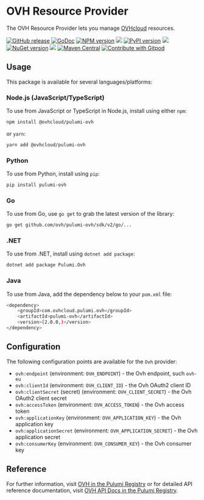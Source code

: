 # OVH Resource Provider

The OVH Resource Provider lets you manage [OVHcloud](https://www.ovhcloud.com/en/) resources.

<a href="https://github.com/ovh/pulumi-ovh/releases/latest"><img alt="GitHub release" src="https://img.shields.io/github/v/release/ovh/pulumi-ovh?logo=github&style=flat-square"></a>
[![GoDoc](https://godoc.org/github.com/ovh/pulumi-ovh?status.svg)](https://pkg.go.dev/github.com/ovh/pulumi-ovh/sdk/v2)
[![NPM version](https://badge.fury.io/js/@ovhcloud%2Fpulumi-ovh.svg)](https://badge.fury.io/js/@ovhcloud%2Fpulumi-ovh)
[![](https://img.shields.io/npm/dm/@ovhcloud/pulumi-ovh)](https://www.npmjs.com/package/@ovhcloud/pulumi-ovh)
[![PyPI version](https://badge.fury.io/py/pulumi-ovh.svg)](https://badge.fury.io/py/pulumi-ovh)
[![](https://img.shields.io/pypi/dm/pulumi-ovh)](https://pypi.org/project/pulumi-ovh/)
[![NuGet version](https://badge.fury.io/nu/Pulumi.Ovh.svg)](https://badge.fury.io/nu/Pulumi.Ovh)
[![](https://img.shields.io/nuget/dt/Pulumi.Ovh)](https://www.nuget.org/packages/Pulumi.Ovh/)
[![Maven Central](https://maven-badges.herokuapp.com/maven-central/com.ovhcloud.pulumi.ovh/pulumi-ovh/badge.svg)](https://s01.oss.sonatype.org/#nexus-search;quick~com.ovhcloud.pulumi.ovh)
<a href="https://gitpod.io/#https://github.com/ovh/pulumi-ovh"><img src="https://img.shields.io/badge/Contribute%20with-Gitpod-908a85?logo=gitpod" alt="Contribute with Gitpod"/></a>

## Usage

This package is available for several languages/platforms:

### Node.js (JavaScript/TypeScript)

To use from JavaScript or TypeScript in Node.js, install using either `npm`:

```bash
npm install @ovhcloud/pulumi-ovh
```

or `yarn`:

```bash
yarn add @ovhcloud/pulumi-ovh
```

### Python

To use from Python, install using `pip`:

```bash
pip install pulumi-ovh
```

### Go

To use from Go, use `go get` to grab the latest version of the library:

```bash
go get github.com/ovh/pulumi-ovh/sdk/v2/go/...
```

### .NET

To use from .NET, install using `dotnet add package`:

```bash
dotnet add package Pulumi.Ovh
```

### Java

To use from Java, add the dependency below to your `pom.xml` file:

```bash
<dependency>
    <groupId>com.ovhcloud.pulumi.ovh</groupId>
    <artifactId>pulumi-ovh</artifactId>
    <version>[2.0.0,)</version>
</dependency>
```

## Configuration

The following configuration points are available for the `Ovh` provider:

- `ovh:endpoint` (environment: `OVH_ENDPOINT`) - the Ovh endpoint, such `ovh-eu`
- `ovh:clientId` (environment: `OVH_CLIENT_ID`) - the Ovh OAuth2 client ID
- `ovh:clientSecret` (secret) (environment: `OVH_CLIENT_SECRET`) - the Ovh OAuth2 client secret
- `ovh:accessToken` (environment: `OVH_ACCESS_TOKEN`) - the Ovh access token
- `ovh:applicationKey` (environment: `OVH_APPLICATION_KEY`) - the Ovh application key
- `ovh:applicationSecret` (environment: `OVH_APPLICATION_SECRET`) - the Ovh application secret
- `ovh:consumerKey` (environment: `OVH_CONSUMER_KEY`) - the Ovh consumer key

## Reference

For further information, visit [OVH in the Pulumi Registry](https://www.pulumi.com/registry/packages/ovh/)
or for detailed API reference documentation, visit [OVH API Docs in the Pulumi Registry](https://www.pulumi.com/registry/packages/ovh/api-docs/).

